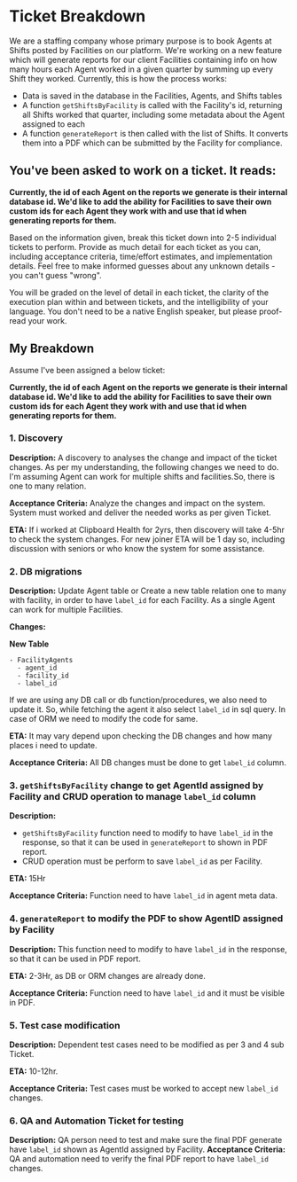 # Ticket Breakdown
We are a staffing company whose primary purpose is to book Agents at Shifts posted by Facilities on our platform. We're working on a new feature which will generate reports for our client Facilities containing info on how many hours each Agent worked in a given quarter by summing up every Shift they worked. Currently, this is how the process works:

- Data is saved in the database in the Facilities, Agents, and Shifts tables
- A function `getShiftsByFacility` is called with the Facility's id, returning all Shifts worked that quarter, including some metadata about the Agent assigned to each
- A function `generateReport` is then called with the list of Shifts. It converts them into a PDF which can be submitted by the Facility for compliance.

## You've been asked to work on a ticket. It reads:

**Currently, the id of each Agent on the reports we generate is their internal database id. We'd like to add the ability for Facilities to save their own custom ids for each Agent they work with and use that id when generating reports for them.**


Based on the information given, break this ticket down into 2-5 individual tickets to perform. Provide as much detail for each ticket as you can, including acceptance criteria, time/effort estimates, and implementation details. Feel free to make informed guesses about any unknown details - you can't guess "wrong".


You will be graded on the level of detail in each ticket, the clarity of the execution plan within and between tickets, and the intelligibility of your language. You don't need to be a native English speaker, but please proof-read your work.

## My Breakdown

Assume I've been assigned a below ticket:

**Currently, the id of each Agent on the reports we generate is their internal database id. We'd like to add the ability for Facilities to save their own custom ids for each Agent they work with and use that id when generating reports for them.**

### 1. Discovery

**Description:** A discovery to analyses the change and impact of the ticket changes. As per my understanding, the following changes we need to do. I'm assuming Agent can work for multiple shifts and facilities.So, there is one to many relation.

**Acceptance Criteria:** Analyze the changes and impact on the system. System must worked and deliver the needed works as per given Ticket.

**ETA:** If i worked at Clipboard Health for 2yrs, then discovery will take 4-5hr to check the system changes. For new joiner ETA will be 1 day so, including discussion with seniors or who know the system for some assistance.

### 2. DB migrations
**Description:** Update Agent table or Create a new table relation one to many with facility, in order to have `label_id` for each Facility. As a single Agent can work for multiple Facilities.

**Changes:**

**New Table**
```
- FacilityAgents
  - agent_id
  - facility_id
  - label_id
```
If we are using any DB call or db function/procedures, we also need to update it. So, while fetching the agent it also select `label_id` in sql query. In case of ORM we need to modify the code for same.

**ETA:** It may vary depend upon checking the DB changes and how many places i need to update.

**Acceptance Criteria:** All DB changes must be done to get `label_id` column.

### 3. `getShiftsByFacility` change to get AgentId assigned by Facility and CRUD operation to manage `label_id` column

**Description:** 
- `getShiftsByFacility` function need to modify to have `label_id` in the response, so that it can be used in `generateReport` to shown in PDF report.
- CRUD operation must be perform to save `label_id` as per Facility.

**ETA:** 15Hr

**Acceptance Criteria:** Function need to have `label_id` in agent meta data.

### 4. `generateReport` to modify the PDF to show AgentID assigned by Facility

**Description:** This function need to modify to have `label_id` in the response, so that it can be used in PDF report.

**ETA:** 2-3Hr, as DB or ORM changes are already done.

**Acceptance Criteria:** Function need to have `label_id` and it must be visible in PDF.

### 5. Test case modification

**Description:** Dependent test cases need to be modified as per 3 and 4 sub Ticket.

**ETA:** 10-12hr.

**Acceptance Criteria:** Test cases must be worked to accept new `label_id` changes.

### 6. QA and Automation Ticket for testing

**Description:** QA person need to test and make sure the final PDF generate have `label_id` shown as AgentId assigned by Facility.
**Acceptance Criteria:** QA and automation need to verify the final PDF report to have `label_id` changes.
